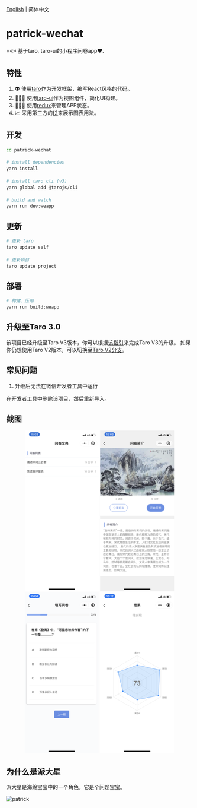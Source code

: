 [English](./README.md) | 简体中文

# patrick-wechat

⭐️🐟 基于taro, taro-ui的小程序问卷app❤️.

## 特性

1. 👽 使用[taro](https://github.com/NervJS/taro)作为开发框架，编写React风格的代码。
2. 👨🏻‍💻 使用[taro-ui](https://github.com/NervJS/taro-ui)作为视图组件，简化UI构建。
3. 👩🏻‍💻 使用[redux](https://github.com/reduxjs/redux)来管理APP状态。
4. 📈 采用第三方的[f2](https://github.com/antvis/f2)来展示图表用法。

## 开发

```bash
cd patrick-wechat

# install dependencies
yarn install

# install taro cli (v3)
yarn global add @tarojs/cli

# build and watch
yarn run dev:weapp
```

## 更新

```bash
# 更新 taro
taro update self

# 更新项目
taro update project
```

## 部署

```bash
# 构建、压缩
yarn run build:weapp
```

## 升级至Taro 3.0

该项目已经升级至Taro V3版本，你可以根据[该指引](https://taro-docs.jd.com/taro/docs/migration)来完成Taro V3的升级。
如果你仍想使用Taro V2版本，可以切换至[Taro V2分支](https://github.com/kennylbj/patrick-wechat/tree/taro-v2)。

## 常见问题

1. 升级后无法在微信开发者工具中运行

  在开发者工具中删除该项目，然后重新导入。

## 截图

<div align="center">
  <img src="./screenshots/index.png" width="200" />
  <img src="./screenshots/introduce.png" width="200" />
  <img src="./screenshots/questionnaire.png" width="200" />
  <img src="./screenshots/result.png" width="200" />
</div>

## 为什么是派大星

派大星是海绵宝宝中的一个角色，它是个问题宝宝。

![patrick](https://upload.wikimedia.org/wikipedia/en/thumb/3/33/Patrick_Star.svg/1200px-Patrick_Star.svg.png)